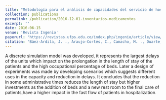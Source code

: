 ```yaml
---
title: "Metodología para el análisis de capacidades del servicio de hospitalización en un hospital de Bogotá"
collection: publications
permalink: /publication/2016-12-01-inventarios-medicamentos
excerpt: ''
date: 2016-06-15
venue: 'Revista Ingenio'
paperurl: 'https://revistas.ufps.edu.co/index.php/ingenio/article/view/2065'
citation: 'Báez-Ardila, J. ., Araujo-Cortés, C., Camacho, M. ., Duarte, E., & Naranjo, A. (2016). Metodología para el análisis de capacidades del servicio de hospitalización en un hospital de Bogotá. Revista Ingenio, 9(1), 45–55. https://doi.org/10.22463/2011642X.2065'
---
```

A  discrete  simulation  model  was  developed,  it  represents  the  largest  delays  of  the units  which  impact  on  the  prolongation  in  the  length  of  stay  of  the  patients  and  the  high occupational  percentage  of  beds.  Later  a  design  of  experiments  was  made  by  developing scenarios which suggests different uses in the capacity and reduction in delays. It concludes that the  reduction  in  some  administrative  times  reduces the length  of  stay  but  higher  investments  as the addition of beds and a new rest room to the final care of patients,have a higher impact in the fast flow of patients in hospitalization.
